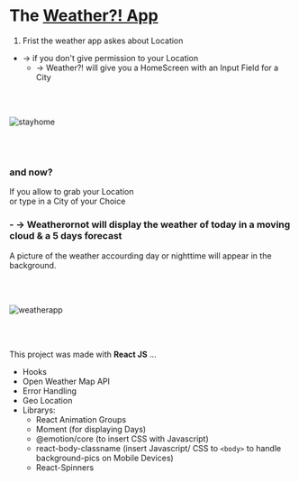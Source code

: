 
# The [Weather?! App ](https://weather-aquin.netlify.app/)


1. Frist the weather app askes about Location 
-  -> if you don't give permission to your Location
   - -> Weather?! will give you a HomeScreen with an Input Field for a City 
   
 <br/><br/>

![stayhome](stayhome.gif)

 <br/> <br/>
  
### and now? <br/>
If you allow to grab your Location <br/> or type in a City of your Choice <br/>
### - -> Weatherornot will display the weather of today in a moving cloud & a 5 days forecast
A picture of the weather accourding day or nighttime will appear in the background. 

<br/><br/>
  
![weatherapp](weaterapp.gif)

<br/> <br/>

This project was made with **React JS** ... 
* Hooks
* Open Weather Map API
* Error Handling
* Geo Location
* Librarys:  
  * React Animation Groups 
  * Moment (for displaying Days) 
  * @emotion/core (to insert CSS with Javascript) 
  * react-body-classname (insert Javascript/ CSS to `<body>` to handle background-pics on Mobile Devices)
  * React-Spinners
  
